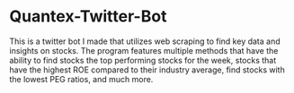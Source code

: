 # Quantex-Twitter-Bot
This is a twitter bot I made that utilizes web scraping to find key data and insights on stocks. The program features multiple methods that have the ability to find stocks the top performing stocks for the week, stocks that have the highest ROE compared to their industry average, find stocks with the lowest PEG ratios, and much more.
